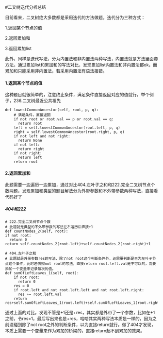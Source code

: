 #二叉树迭代分析总结

目前看来，二叉树绝大多数都是采用迭代的方法做题。迭代分为三种方式：

1.返回某个节点的值

2.返回累加和

3.返回累加list

此外，同样是迭代写法，分为内置法和非内置法两种写法，内置法就是方法里面套方法。通过累加list和累加和的写法对比，发现累加list内置法和非内置法都ok，而累加和只能采用非内置法，若采用内置法有语法报错。

#### 1.返回某个节点的值
这种题目就很简单的，注意终止条件，满足条件直接返回对应的值就行。举个例子，236.二叉树最近公共祖先

    def lowestCommonAncestor(self, root, p, q):
        # 满足条件，直接返回
        if not root or root.val == p or root.val == q:
          return root
        left = self.lowestCommonAncestor(root.left, p, q)
        right = self.lowestCommonAncestor(root.right, p, q)
        if not left and not right:
          return None
        if not left:
          return right
        if not right:
          return left
        return root

#### 2.返回累加和
此题需要一边遍历一边累加，通过对比404.左叶子之和和222.完全二叉树节点个数两题，发现累加和类型的题目解法分为外带参数和不外带参数两种写法，直接看代码好了
##### 404和222

    # 222.完全二叉树节点个数
    # 此题就是典型的不外带参数的写法左右遍历后直接+1
    def countNodes_2(self, root):
    if not root:
      return 0
    return self.countNodes_2(root.left)+self.countNodes_2(root.right)+1
    
    # 404.左叶子之和
    # 此题就是外带参数res的写法，除了not root这个判断条件外，还需要判断是否为左叶子节点这个条件，此时若仿照not root的写法，直接return root.left.val是不可以的，需要添加一个变量来记录每次的值。
    def sumOfLeftLeaves_1(self, root):
        if not root:
          return 0
        res = 0
        if root.left and not root.left.left and not root.left.right:
          res += root.left.val
        return res+self.sumOfLeftLeaves_1(root.left)+self.sumOfLeftLeaves_1(root.right)
     
通过上面的对比，发现不管是+1还是+res，其实都是外带了一个参数，比如在+1之前，令res=1，最后写出来也是+res，哈哈其实两种写法本质是一样的，因为之前没碰到除了not root之外的判断条件，以为直接return就行，做了404才发现，本质上需要一个变量来作为累加的桥梁的，直接return起不到累加的效果。

